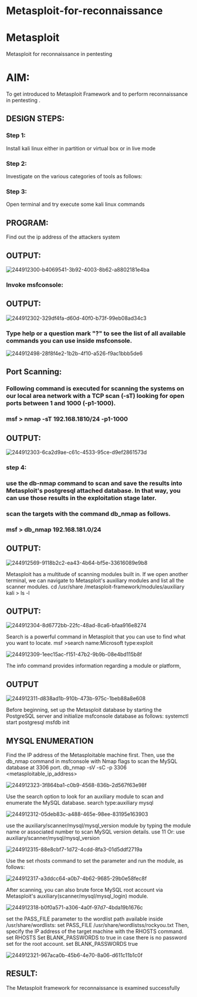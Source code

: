 # Metasploit-for-reconnaissance
# Metasploit
Metasploit for reconnaissance in pentesting

# AIM:

To get introduced to Metasploit Framework and to  perform reconnaissance  in pentesting .

## DESIGN STEPS:

### Step 1:

Install kali linux either in partition or virtual box or in live mode

### Step 2:

Investigate on the various categories of tools as follows:

### Step 3:

Open terminal and try execute some kali linux commands

## PROGRAM:
Find out the ip address of the attackers system

## OUTPUT:

![244912300-b4069541-3b92-4003-8b62-a8802181e4ba](https://github.com/KRISHNARAJ-D/Metasploit-for-reconnaissance/assets/119559695/6afd91ea-02c6-4c01-a7fb-7ab79f2b0189)


### Invoke msfconsole:

## OUTPUT:
![244912302-329df4fa-d60d-40f0-b73f-99eb08ad34c3](https://github.com/KRISHNARAJ-D/Metasploit-for-reconnaissance/assets/119559695/def84753-0368-44b0-8803-2238eb874ce9)





### Type help or a question mark "?" to see the list of all available commands you can use inside msfconsole.
![244912498-28f8f4e2-1b2b-4f10-a526-f9ac1bbb5de6](https://github.com/KRISHNARAJ-D/Metasploit-for-reconnaissance/assets/119559695/3ac90008-4507-40f4-b6d0-21e33e02ba17)




## Port Scanning:
### Following command is executed for scanning the systems on our local area network with a TCP scan (-sT) looking for open ports between 1 and 1000 (-p1-1000).
### msf >  nmap -sT 192.168.1810/24 -p1-1000

## OUTPUT:

![244912303-6ca2d9ae-c61c-4533-95ce-d9ef2861573d](https://github.com/KRISHNARAJ-D/Metasploit-for-reconnaissance/assets/119559695/743beee3-2446-4375-991b-1da4a045f52d)




### step 4:
### use the db-nmap command to scan and save the results into Metasploit's postgresql attached database. In that way, you can use those results in the exploitation stage later.

### scan the targets with the command db_nmap as follows.
### msf > db_nmap 192.168.181.0/24
## OUTPUT:


![244912569-9118b2c2-ea43-4b64-bf5e-33616089e9b8](https://github.com/KRISHNARAJ-D/Metasploit-for-reconnaissance/assets/119559695/c86fb35d-7e46-47ec-8bd7-228e7b196abc)






Metasploit has a multitude of scanning modules built in. If we open another terminal, we can navigate to Metasploit's auxiliary modules and list all the scanner modules.
cd /usr/share /metasploit-framework/modules/auxiliary
kali > ls -l
## OUTPUT:


![244912304-8d6772bb-22fc-48ad-8ca6-bfaa916e8274](https://github.com/KRISHNARAJ-D/Metasploit-for-reconnaissance/assets/119559695/530f9c06-7163-4b7d-972b-dad55343a3d5)





Search is a powerful command in Metasploit that you can use to find what you want to locate. 
msf >search name:Microsoft type:exploit


![244912309-1eec15ac-f151-47b2-9b9b-08e4bd115b8f](https://github.com/KRISHNARAJ-D/Metasploit-for-reconnaissance/assets/119559695/6a73222d-607b-4c56-bf80-db5b67ba7c43)




The info command provides information regarding a module or platform,

## OUTPUT

![244912311-d838ad1b-910b-473b-975c-1beb88a8e608](https://github.com/KRISHNARAJ-D/Metasploit-for-reconnaissance/assets/119559695/8c7692ab-9271-420d-bfc7-dcd461ab6e22)



Before beginning, set up the Metasploit database by starting the PostgreSQL server and initialize msfconsole database as follows:
systemctl start postgresql
msfdb init

## MYSQL ENUMERATION
Find the IP address of the Metasploitable machine first. Then, use the db_nmap command in msfconsole with Nmap flags to scan the MySQL database at 3306 port.
db_nmap -sV -sC -p 3306 <metasploitable_ip_address>


![244912323-3f864ba1-c0b9-4568-836b-2d567f63e98f](https://github.com/KRISHNARAJ-D/Metasploit-for-reconnaissance/assets/119559695/dcb4a081-248c-4b05-8f30-33d5c2badbd8)


Use the search option to look for an auxiliary module to scan and enumerate the MySQL database.
search type:auxiliary mysql




![244912312-05deb83c-a488-465e-98ee-83195e163903](https://github.com/KRISHNARAJ-D/Metasploit-for-reconnaissance/assets/119559695/cbe672f5-c96b-4626-b45d-1602a1db293b)




use the auxiliary/scanner/mysql/mysql_version module by typing the module name or associated number to scan MySQL version details.
use 11
Or:
use auxiliary/scanner/mysql/mysql_version



![244912315-88e8cbf7-1d72-4cdd-8fa3-01d5ddf2719a](https://github.com/KRISHNARAJ-D/Metasploit-for-reconnaissance/assets/119559695/21e5bdc8-b657-4a91-a3b6-67709ef16feb)





Use the set rhosts command to set the parameter and run the module, as follows:



![244912317-a3ddcc64-a0b7-4b62-9685-29b0e58fec8f](https://github.com/KRISHNARAJ-D/Metasploit-for-reconnaissance/assets/119559695/52964e6c-8e7e-430b-9b2a-d0d93a0e3917)







After scanning, you can also brute force MySQL root account via Metasploit's auxiliary(scanner/mysql/mysql_login) module.



![244912318-b0f0a571-a306-4a0f-97d7-4bda19b1676c](https://github.com/KRISHNARAJ-D/Metasploit-for-reconnaissance/assets/119559695/b8538174-1400-4adb-b56f-757cd3c1f6c0)







set the PASS_FILE parameter to the wordlist path available inside /usr/share/wordlists:
set PASS_FILE /usr/share/wordlistss/rockyou.txt
Then, specify the IP address of the target machine with the RHOSTS command.
set RHOSTS <metasploitable-ip-address>
Set BLANK_PASSWORDS to true in case there is no password set for the root account.
set BLANK_PASSWORDS true




![244912321-967aca0b-45b6-4e70-8a06-d611c11b1c0f](https://github.com/KRISHNARAJ-D/Metasploit-for-reconnaissance/assets/119559695/eef5da6f-54e8-4231-b46d-5880ca000d5f)











## RESULT:
The Metasploit framework for reconnaissance is  examined successfully
